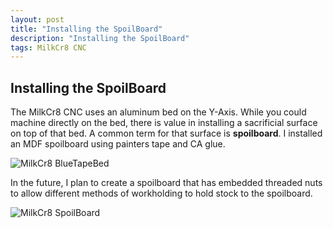 ```yaml
---
layout: post
title: "Installing the SpoilBoard"
description: "Installing the SpoilBoard"
tags: MilkCr8 CNC
---
```

## Installing the SpoilBoard

The MilkCr8 CNC uses an aluminum bed on the Y-Axis.  While you could machine directly on the bed, there is value in installing a sacrificial surface on top of that bed.  A common term for that surface is **spoilboard**. I installed an MDF spoilboard using painters tape and CA glue.

![MilkCr8 BlueTapeBed](/assets/images/BlueTapedBed.jpeg)

In the future, I plan to create a spoilboard that has embedded threaded nuts to allow different methods of workholding to hold stock to the spoilboard.

![MilkCr8 SpoilBoard](/assets/images/ClampedSpoilBoard.jpeg)


